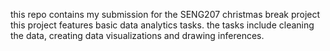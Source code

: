 this repo contains my submission for the SENG207 christmas break project
this project features basic data analytics tasks.
the tasks include cleaning the data, creating data visualizations and drawing inferences.
